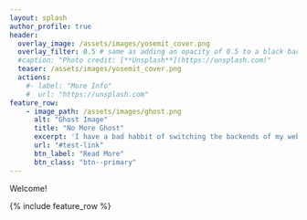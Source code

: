 ```yaml
---
layout: splash
author_profile: true
header:
  overlay_image: /assets/images/yosemit_cover.png
  overlay_filter: 0.5 # same as adding an opacity of 0.5 to a black background
  #caption: "Photo credit: [**Unsplash**](https://unsplash.com)"
  teaser: /assets/images/yosemit_cover.png
  actions:
    #- label: "More Info"
    #  url: "https://unsplash.com"
feature_row:
    - image_path: /assets/images/ghost.png
      alt: "Ghost Image"
      title: "No More Ghost"
      excerpt: 'I have a bad habbit of switching the backends of my website.  Hey this is IT and development so trying new things is just part of the process.  When I developed the Ghost version of this website, I wrote a script to publish the site on GitHub pages.  I thought I was done.  I would use ghost from this point on... unless Ghost did something earth shatteringly bad.  Well Ghost did. **Markdown** formatting. Left aligned with `type="left"`'
      url: "#test-link"
      btn_label: "Read More"
      btn_class: "btn--primary"
---
```


<p>Welcome!</p>

{% include feature_row %}